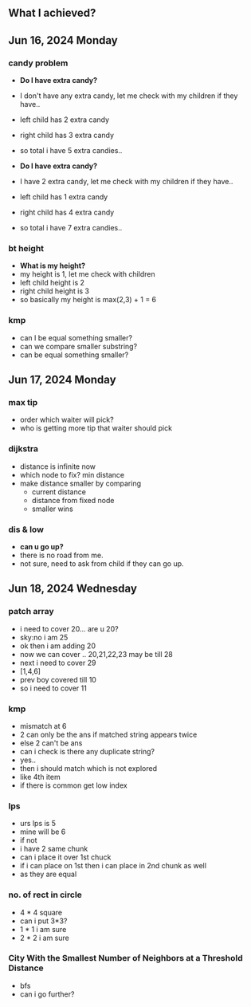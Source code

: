 ## What I achieved?

## Jun 16, 2024 Monday
### candy problem
- **Do I have extra candy?**
- I don't have any extra candy, let me check with my children if they have..
- left child has 2 extra candy
- right child has 3 extra candy
- so total i have 5 extra candies..

- **Do I have extra candy?**
- I have 2 extra candy, let me check with my children if they have..
- left child has 1 extra candy
- right child has 4 extra candy
- so total i have 7 extra candies..

### bt height
- **What is my height?**
- my height is 1, let me check with children
- left child height is 2
- right child height is 3
- so basically my height is  max(2,3) + 1 = 6

### kmp
- can I be equal something smaller?
- can we compare smaller substring?
- can be equal something smaller?

## Jun 17, 2024 Monday
### max tip
- order which waiter will pick? 
- who is getting more tip that waiter should pick

### dijkstra
- distance is infinite now 
- which node to fix? min distance 
- make distance smaller by comparing 
  - current distance 
  - distance from fixed node 
  - smaller wins

### dis & low
- **can u go up?**
- there is no road from me.
- not sure, need to ask from child if they can go up.

## Jun 18, 2024 Wednesday
### patch array
- i need to cover 20... are u 20?
- sky:no i am 25
- ok then i am adding 20
- now we can cover  .. 20,21,22,23 may be till 28
- next i need to cover 29
- [1,4,6]
- prev boy covered till 10
- so i need to cover 11

### kmp
- mismatch at 6
- 2 can only be the ans if matched string appears twice
- else 2 can't be ans
- can i check is there any duplicate string?
- yes..
- then i should match which is not explored
- like 4th item
- if there is common get low index



### lps
- urs lps is 5
- mine will be 6
- if not
- i have 2 same chunk
- can i place it over 1st chuck
- if i can place on 1st then i can place in 2nd chunk as well
- as they are equal

### no. of rect in circle
- 4 * 4 square
- can i put 3*3?
- 1 * 1 i am sure
- 2 * 2 i am sure

### City With the Smallest Number of Neighbors at a Threshold Distance
- bfs
- can i go further?
















































